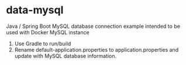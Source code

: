 # data-mysql
Java / Spring Boot MySQL database connection example
intended to be used with Docker MySQL instance

1. Use Gradle to run/build
2. Rename default-application.properties to application.properties and update with MySQL database information.



